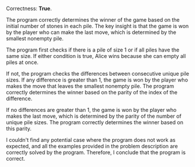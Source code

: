 Correctness: **True**.

The program correctly determines the winner of the game based on the initial number of stones in each pile. The key insight is that the game is won by the player who can make the last move, which is determined by the smallest nonempty pile.

The program first checks if there is a pile of size 1 or if all piles have the same size. If either condition is true, Alice wins because she can empty all piles at once.

If not, the program checks the differences between consecutive unique pile sizes. If any difference is greater than 1, the game is won by the player who makes the move that leaves the smallest nonempty pile. The program correctly determines the winner based on the parity of the index of the difference.

If no differences are greater than 1, the game is won by the player who makes the last move, which is determined by the parity of the number of unique pile sizes. The program correctly determines the winner based on this parity.

I couldn't find any potential case where the program does not work as expected, and all the examples provided in the problem description are correctly solved by the program. Therefore, I conclude that the program is correct.